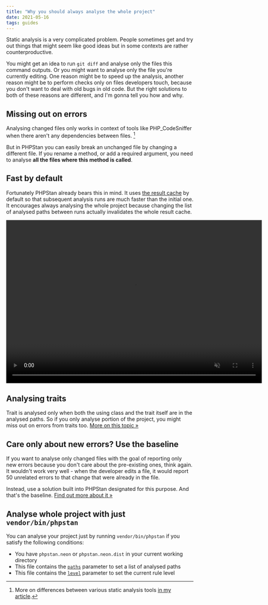 ```yaml
---
title: "Why you should always analyse the whole project"
date: 2021-05-16
tags: guides
---
```


Static analysis is a very complicated problem. People sometimes get and try out things that might seem like good ideas but in some contexts are rather counterproductive.

You might get an idea to run `git diff` and analyse only the files this command outputs. Or you might want to analyse only the file you're currently editing. One reason might be to speed up the analysis, another reason might be to perform checks only on files developers touch, because you don't want to deal with old bugs in old code. But the right solutions to both of these reasons are different, and I'm gonna tell you how and why.

Missing out on errors
------------------------

Analysing changed files only works in context of tools like PHP_CodeSniffer when there aren't any dependencies between files. [^pillars]

[^pillars]: More on differences between various static analysis tools [in my article](/blog/three-pillars-of-static-analysis-in-php).

But in PHPStan you can easily break an unchanged file by changing a different file. If you rename a method, or add a required argument, you need to analyse **all the files where this method is called**.

Fast by default
------------------------

Fortunately PHPStan already bears this in mind. It uses [the result cache](/user-guide/result-cache) by default so that subsequent analysis runs are much faster than the initial one. It encourages always analysing the whole project because changing the list of analysed paths between runs actually invalidates the whole result cache.

<video width="688" height="439" class="mb-8 rounded-lg border border-gray-300" autoplay muted loop playsinline>
  <source src="/images/result-cache.mp4" type="video/mp4">
</video>

Analysing traits
------------------------

Trait is analysed only when both the using class and the trait itself are in the analysed paths. So if you only analyse portion of the project, you might miss out on errors from traits too. [More on this topic »](/blog/how-phpstan-analyses-traits)

Care only about new errors? Use the baseline
------------------------

If you want to analyse only changed files with the goal of reporting only new errors because you don't care about the pre-existing ones, think again. It wouldn't work very well - when the developer edits a file, it would report 50 unrelated errors to that change that were already in the file.

Instead, use a solution built into PHPStan designated for this purpose. And that's the baseline. [Find out more about it »](/user-guide/baseline)

Analyse whole project with just `vendor/bin/phpstan`
------------------------

You can analyse your project just by running `vendor/bin/phpstan` if you satisfy the following conditions:

* You have `phpstan.neon` or `phpstan.neon.dist` in your current working directory
* This file contains the [`paths`](/config-reference#analysed-files) parameter to set a list of analysed paths
* This file contains the [`level`](/config-reference#rule-level) parameter to set the current rule level
